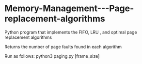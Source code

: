 # Memory-Management---Page-replacement-algorithms
Python program that implements the FIFO, LRU , and optimal page replacement algorithms

Returns the number of page faults found in each algorithm

Run as follows:
  python3 paging.py [frame_size]

